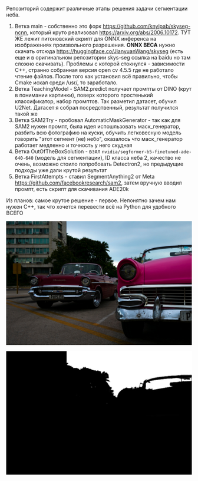 Репозиторий содержит различные этапы решения задачи сегментации неба. 
1. Ветка main - собственно это форк https://github.com/knyipab/skyseg-ncnn, который круто реализовал https://arxiv.org/abs/2006.10172. ТУТ ЖЕ лежит питоновский скрипт для ONNX инференса на изображениях произвольного разрешения. __ONNX ВЕСА__ нужно скачать отсюда https://huggingface.co/JianyuanWang/skyseg (есть еще и в оригинальном репозитории skys-seg ссылка на baidu но там сложно скачивать). Проблемы с которой стокнулся - зависимости C++, странно собранная версия open cv 4.5.5 где не работало чтение файлов. После того как установил всё правильно, чтобы Cmake искал среди /usr/, то заработало.
2. Ветка TeachingModel - SAM2.predict  получает промпты от DINO (крут в понимании картинки), поверх которого простенький классификатор, набор промптов. Так разметил датасет, обучил U2Net. Датасет я собрал посредственный, результат получился такой же
3. Ветка SAM2Try - пробовал AutomaticMaskGenerator - так как для SAM2 нужен промпт, была идея испошльзовать маск_генератор, разбить всю фотографию на куски, обучить легковесную модель говорить "этот сегмент (не) небо", оказалось что маск_генератор работает медленно и точность у него скудная
4. Ветка OutOfTheBoxSolution - взял `nvidia/segformer-b5-finetuned-ade-640-640` (модель для сегментации), ID класса неба 2, качество не очень, возможно стоило попробовать Detectron2, но предыдущие подходы уже дали крутой результат
5. Ветка FirstAttempts - ставил SegmentAnything2 от Meta https://github.com/facebookresearch/sam2, затем вручную вводил промпт, есть скрипт для скачивания ADE20k

Из планов: самое крутое решение - первое. Непонятно зачем нам нужен C++, так что хочется перевести всё на Python для удобного ВСЕГО


![Alt text](my_sky.jpg)
  

![Alt text](output.png)

